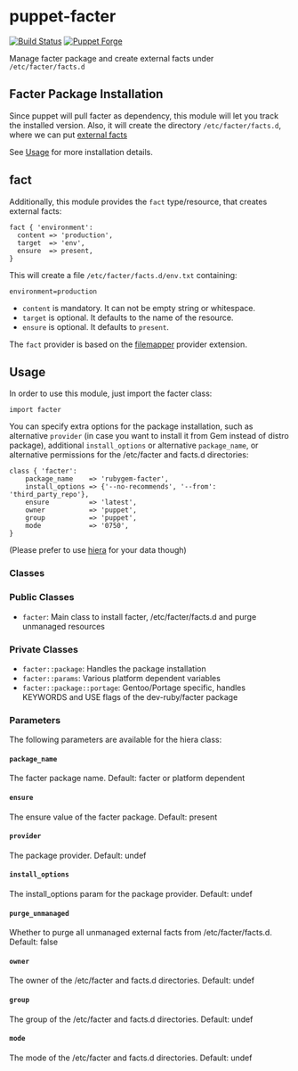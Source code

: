 puppet-facter
=============

[![Build Status](https://travis-ci.org/tampakrap/puppet-facter.png?branch=master)](https://travis-ci.org/tampakrap/puppet-facter)
[![Puppet Forge](http://img.shields.io/puppetforge/v/tampakrap/facter.svg)](https://forge.puppetlabs.com/tampakrap/facter)

Manage facter package and create external facts under `/etc/facter/facts.d`

## Facter Package Installation

Since puppet will pull facter as dependency, this module will let you track the
installed version. Also, it will create the directory `/etc/facter/facts.d`,
where we can put [external facts](https://docs.puppetlabs.com/facter/latest/custom_facts.html#external-facts)

See [Usage](#usage) for more installation details.

## fact

Additionally, this module provides the `fact` type/resource, that creates
external facts:

    fact { 'environment':
      content => 'production',
      target  => 'env',
      ensure  => present,
    }

This will create a file `/etc/facter/facts.d/env.txt` containing:

    environment=production

* `content` is mandatory. It can not be empty string or whitespace.
* `target` is optional. It defaults to the name of the resource.
* `ensure` is optional. It defaults to `present`.

The `fact` provider is based on the [filemapper](https://github.com/adrienthebo/puppet-filemapper)
provider extension.

## Usage

In order to use this module, just import the facter class:

    import facter

You can specify extra options for the package installation, such as alternative
`provider` (in case you want to install it from Gem instead of distro package),
additional `install_options` or alternative `package_name`, or alternative
permissions for the /etc/facter and facts.d directories:

    class { 'facter':
        package_name    => 'rubygem-facter',
        install_options => {'--no-recommends', '--from': 'third_party_repo'},
        ensure          => 'latest',
        owner           => 'puppet',
        group           => 'puppet',
        mode            => '0750',
    }

(Please prefer to use [hiera](https://docs.puppetlabs.com/hiera/latest/) for
your data though)

### Classes

### Public Classes

- `facter`: Main class to install facter, /etc/facter/facts.d and purge
  unmanaged resources

### Private Classes

- `facter::package`: Handles the package installation
- `facter::params`: Various platform dependent variables
- `facter::package::portage`: Gentoo/Portage specific, handles KEYWORDS and USE
  flags of the dev-ruby/facter package

### Parameters

The following parameters are available for the hiera class:

#### `package_name`
The facter package name. Default: facter or platform dependent
#### `ensure`
The ensure value of the facter package. Default: present
#### `provider`
The package provider. Default: undef
#### `install_options`
The install\_options param for the package provider. Default: undef
#### `purge_unmanaged`
Whether to purge all unmanaged external facts from /etc/facter/facts.d. Default: false
#### `owner`
The owner of the /etc/facter and facts.d directories. Default: undef
#### `group`
The group of the /etc/facter and facts.d directories. Default: undef
#### `mode`
The mode of the /etc/facter and facts.d directories. Default: undef
